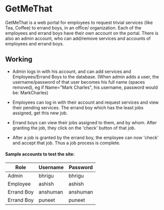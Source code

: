 # GetMeThat
GetMeThat is a web portal for employees to request trivial services (like Tea, Coffee) to errand boys, in an office/ organization. Each of the employees and errand boys have their own account on the portal.
There is also an admin account, who can add/remove services and accounts of employees and errand boys.

## Working
* Admin logs in with his account, and can add services and Employees/Errand Boys to the database.
(When admin adds a user, the username/password of that user becomes his full name (spaces removed), eg if Name="Mark Charles", his username, password would be: MarkCharles)

* Employees can log in with their account and request services and view their pending services. The errand boy which has the least jobs assigned, get this new job.

* Errand boys can view their jobs assigned to them, and by whom. After granting the job, they click on the 'check' button of that job.

* After a job is granted by the errand boy, the employee can now 'check' and accept that job. Thus a job process is complete.

#### Sample accounts to test the site:
| Role  | Username  | Password  |
|---|---|---|
| Admin  | bhrigu | bhrigu  |
| Employee  | ashish  | ashish  |
| Errand Boy | anshuman  | anshuman  |
| Errand Boy | puneet | puneet |
